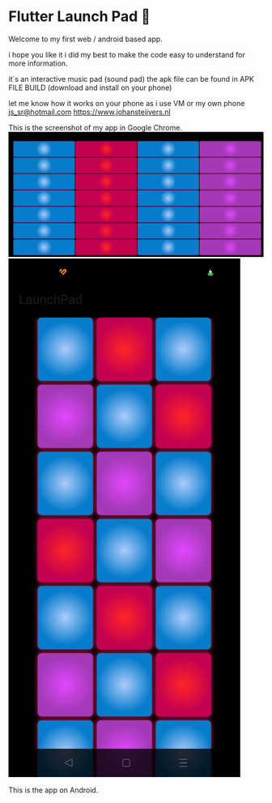 # Flutter Launch Pad 🚀

Welcome to my first web / android based app.

i hope you like it i did my best to make the code easy to understand
for more information.

it`s an interactive music pad (sound pad)
the apk file can be found in APK FILE BUILD (download and install on your phone)


let me know how it works on your phone as i use VM or my own phone
js_sr@hotmail.com
https://www.johansteijvers.nl



This is the screenshot of my app in Google Chrome.
![ScreenShot](/screenshots/Launchpad_app_chrome.jpg)
![ScreenShot](/screenshots/Launchpad_app_android.jpg)

This is the app on Android. 
